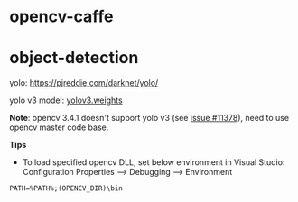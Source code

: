# opencv-caffe


# object-detection


yolo: https://pjreddie.com/darknet/yolo/

yolo v3 model: [yolov3.weights](https://pjreddie.com/media/files/yolov3.weights)

**Note**: opencv 3.4.1 doesn't support yolo v3 (see [issue #11378](https://github.com/opencv/opencv/issues/11378)), need to use opencv master code base.

**Tips**
- To load specified opencv DLL, set below environment in Visual Studio: Configuration Properties --> Debugging --> Environment
```
PATH=%PATH%;(OPENCV_DIR)\bin
```


